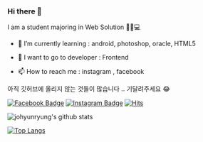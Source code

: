 ### Hi there 👋
I am a student majoring in Web Solution 👩🏻💻

- 🌱 I’m currently learning : android, photoshop, oracle, HTML5 

- 🙌 I want to go to developer : Frontend

- 📫 How to reach me : instagram , facebook

아직 깃허브에 올리지 않는 것들이 많습니다 .. 기달려주세요 😂

[![Facebook Badge](https://img.shields.io/badge/facebook-1877f2?style=flat-square&logo=facebook&logoColor=white&link=https://www.facebook.com/zzsza)](https://www.facebook.com/profile.php?id=100010798333202) [![Instagram Badge](https://img.shields.io/badge/instagram-1877f2?style=flat-square&logo=instagram&logoColor=white&link=https://www.instagram.com/zzsza)](https://www.instagram.com/rac_31y/?hl=ko)      [![Hits](https://hits.seeyoufarm.com/api/count/incr/badge.svg?url=https%3A%2F%2Fgithub.com%2Fjohyunryung&count_bg=%23E69672&title_bg=%23807E7B&icon=&icon_color=%23E7E7E7&title=hits&edge_flat=false)](https://hits.seeyoufarm.com)


![johyunryung's github stats](https://github-readme-stats.vercel.app/api?username=johyunryung&show_icons=true)




[![Top Langs](https://github-readme-stats.vercel.app/api/top-langs/?username=johyunryung)](https://github.com/anuraghazra/github-readme-stats)


